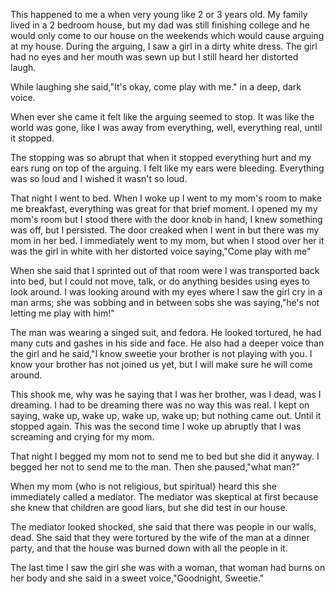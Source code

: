 This happened to me a when very young like 2 or 3 years old. My family lived in a 2 bedroom house, but my dad was still finishing college and he would only come to our house on the weekends which would cause arguing at my house. During the arguing, I saw a girl in a dirty white dress. The girl had no eyes and her mouth was sewn up but I still heard her distorted laugh.

While laughing she said,"It's okay, come play with me." in a deep, dark voice.

When ever she came it felt like the arguing seemed to stop. It was like the world was gone, like I was away from everything, well, everything real, until it stopped.

The stopping was so abrupt that when it stopped everything hurt and my ears rung on top of the arguing. I felt like my ears were bleeding. Everything was so loud and I wished it wasn't so loud.

That night I went to bed. When I woke up I went to my mom's room to make me breakfast, everything was great for that brief moment. I opened my my mom's room but I stood there with the door knob in hand, I knew something was off, but I persisted. The door creaked when I went in but there was my mom in her bed. I immediately went to my mom, but when I stood over her it was the girl in white with her distorted voice saying,"Come play with me"

When she said that I sprinted out of that room were I was transported back into bed, but I could not move, talk, or do anything besides using eyes to look around. I was looking around with my eyes where I saw the girl cry in a man arms; she was sobbing and in between sobs she was saying,"he's not letting me play with him!"

The man was wearing a singed suit, and fedora. He looked tortured, he had many cuts and gashes in his side and face. He also had a deeper voice than the girl and he said,"I know sweetie your brother is not playing with you. I know your brother has not joined us yet, but I will make sure he will come around.

This shook me, why was he saying that I was her brother, was I dead, was I dreaming. I had to be dreaming there was no way this was real. I kept on saying, wake up, wake up, wake up, wake up; but nothing came out. Until it stopped again. This was the second time I woke up abruptly that I was screaming and crying for my mom.

That night I begged my mom not to send me to bed but  she did it anyway. I begged her not to send me to the man. Then she paused,"what man?"

When my mom {who is not religious, but spiritual} heard this she immediately called a mediator. The mediator was skeptical at first because she knew that children are good liars, but she did test in our house.

The mediator looked shocked, she said that there was people in our walls, dead. She said that they were tortured by the wife of the man at a dinner party, and that the house was burned down with all the people in it. 

The last time I saw the girl she was with a woman, that woman had burns on her body and she said in a sweet voice,"Goodnight, Sweetie."